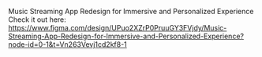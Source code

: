 Music Streaming App Redesign for Immersive and Personalized Experience
Check it out here: https://www.figma.com/design/UPuo2XZrP0PruuGY3FVjdy/Music-Streaming-App-Redesign-for-Immersive-and-Personalized-Experience?node-id=0-1&t=Vn263Vevj1cd2kf8-1

